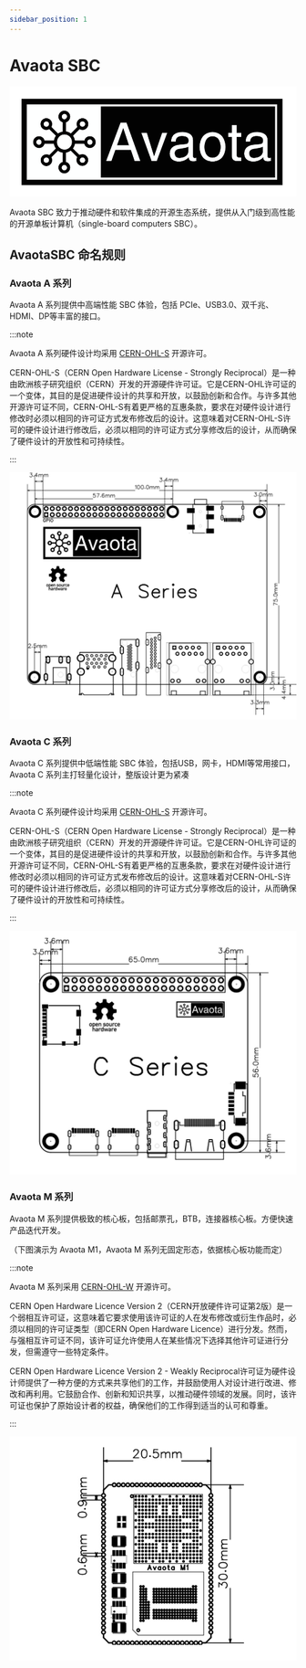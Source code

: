 ```yaml
---
sidebar_position: 1
---
```


# Avaota SBC

![320177610-2e939779-c2d5-450b-a396-6891ab628522](assets/index/320177610-2e939779-c2d5-450b-a396-6891ab628522.png)

Avaota SBC 致力于推动硬件和软件集成的开源生态系统，提供从入门级到高性能的开源单板计算机（single-board computers SBC）。

## AvaotaSBC 命名规则

### Avaota A 系列

Avaota A 系列提供中高端性能 SBC 体验，包括 PCIe、USB3.0、双千兆、HDMI、DP等丰富的接口。

:::note

Avaota A 系列硬件设计均采用 [CERN-OHL-S](https://cern-ohl.web.cern.ch/) 开源许可。

CERN-OHL-S（CERN Open Hardware License - Strongly Reciprocal）是一种由欧洲核子研究组织（CERN）开发的开源硬件许可证。它是CERN-OHL许可证的一个变体，其目的是促进硬件设计的共享和开放，以鼓励创新和合作。与许多其他开源许可证不同，CERN-OHL-S有着更严格的互惠条款，要求在对硬件设计进行修改时必须以相同的许可证方式发布修改后的设计。这意味着对CERN-OHL-S许可的硬件设计进行修改后，必须以相同的许可证方式分享修改后的设计，从而确保了硬件设计的开放性和可持续性。

:::

![AvaotaA](assets/post/index/AvaotaA.jpg)

### Avaota C 系列

Avaota C 系列提供中低端性能 SBC 体验，包括USB，网卡，HDMI等常用接口，Avaota C 系列主打轻量化设计，整版设计更为紧凑

:::note

Avaota C 系列硬件设计均采用 [CERN-OHL-S](https://cern-ohl.web.cern.ch/) 开源许可。

CERN-OHL-S（CERN Open Hardware License - Strongly Reciprocal）是一种由欧洲核子研究组织（CERN）开发的开源硬件许可证。它是CERN-OHL许可证的一个变体，其目的是促进硬件设计的共享和开放，以鼓励创新和合作。与许多其他开源许可证不同，CERN-OHL-S有着更严格的互惠条款，要求在对硬件设计进行修改时必须以相同的许可证方式发布修改后的设计。这意味着对CERN-OHL-S许可的硬件设计进行修改后，必须以相同的许可证方式分享修改后的设计，从而确保了硬件设计的开放性和可持续性。

:::

![AvaotaC](assets/post/index/AvaotaC.jpg)

### Avaota M 系列

Avaota M 系列提供极致的核心板，包括邮票孔，BTB，连接器核心板。方便快速产品迭代开发。

（下图演示为 Avaota M1，Avaota M 系列无固定形态，依据核心板功能而定）

:::note

Avaota M 系列采用 [CERN-OHL-W](https://cern-ohl.web.cern.ch/) 开源许可。

CERN Open Hardware Licence Version 2（CERN开放硬件许可证第2版）是一个弱相互许可证，这意味着它要求使用该许可证的人在发布修改或衍生作品时，必须以相同的许可证类型（即CERN Open Hardware Licence）进行分发。然而，与强相互许可证不同，该许可证允许使用人在某些情况下选择其他许可证进行分发，但需遵守一些特定条件。

CERN Open Hardware Licence Version 2 - Weakly Reciprocal许可证为硬件设计师提供了一种方便的方式来共享他们的工作，并鼓励使用人对设计进行改进、修改和再利用。它鼓励合作、创新和知识共享，以推动硬件领域的发展。同时，该许可证也保护了原始设计者的权益，确保他们的工作得到适当的认可和尊重。

:::

![AvaotaM1](assets/post/index/AvaotaM1.jpg)

